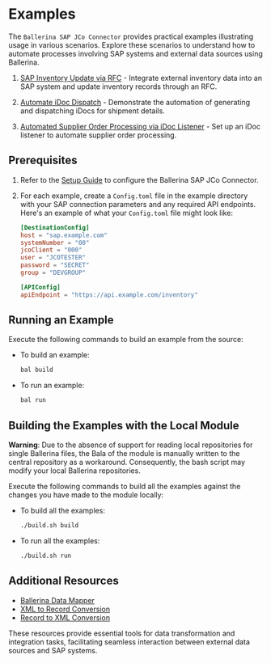 # Examples

The `Ballerina SAP JCo Connector` provides practical examples illustrating usage in various scenarios. Explore these
scenarios to understand how to automate processes involving SAP systems and external data sources using Ballerina.

1. [SAP Inventory Update via RFC](./sap_inventory_update/) - Integrate external inventory data into an SAP system and
   update inventory records through an RFC.

2. [Automate iDoc Dispatch](./idoc_automation/) - Demonstrate the automation of generating and dispatching iDocs for
   shipment details.

3. [Automated Supplier Order Processing via iDoc Listener](./order_idoc_listener/) - Set up an iDoc listener to automate
   supplier order processing.

## Prerequisites

1. Refer to the [Setup Guide](../../README.md) to configure the Ballerina SAP JCo Connector.

2. For each example, create a `Config.toml` file in the example directory with your SAP connection parameters and any
   required API endpoints. Here's an example of what your `Config.toml` file might look like:

    ```toml
    [DestinationConfig]
    host = "sap.example.com"
    systemNumber = "00"
    jcoClient = "000"
    user = "JCOTESTER"
    password = "SECRET"
    group = "DEVGROUP"

    [APIConfig]
    apiEndpoint = "https://api.example.com/inventory"
    ```

## Running an Example

Execute the following commands to build an example from the source:

* To build an example:

    ```bash
    bal build
    ```

* To run an example:

    ```bash
    bal run
    ```

## Building the Examples with the Local Module

**Warning**: Due to the absence of support for reading local repositories for single Ballerina files, the Bala of the
module is manually written to the central repository as a workaround. Consequently, the bash script may modify your
local Ballerina repositories.

Execute the following commands to build all the examples against the changes you have made to the module locally:

* To build all the examples:

    ```bash
    ./build.sh build
    ```

* To run all the examples:

    ```bash
    ./build.sh run
    ```

## Additional Resources

* [Ballerina Data Mapper](https://ballerina.io/learn/vs-code-extension/implement-the-code/data-mapper/)
* [XML to Record Conversion](https://ballerina.io/learn/by-example/xml-to-record-conversion/)
* [Record to XML Conversion](https://ballerina.io/learn/by-example/xml-from-record-conversion/)

These resources provide essential tools for data transformation and integration tasks, facilitating seamless interaction
between external data sources and SAP systems.
